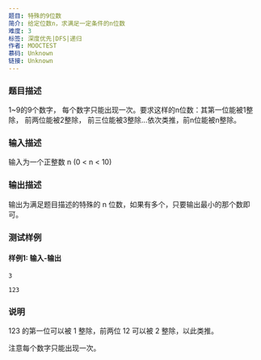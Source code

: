 ```yaml
---
题目: 特殊的9位数
简介: 给定位数n，求满足一定条件的n位数
难度: 3
标签: 深度优先|DFS|递归
作者: MOOCTEST
慕码: Unknown
链接: Unknown
---
```


### 题目描述

1~9的9个数字， 每个数字只能出现一次。要求这样的n位数：其第一位能被1整除， 前两位能被2整除， 前三位能被3整除...依次类推，前n位能被n整除。

### 输入描述

输入为一个正整数 n (0 < n < 10)

### 输出描述

输出为满足题目描述的特殊的 n 位数，如果有多个，只要输出最小的那个数即可。

### 测试样例

#### 样例1: 输入-输出

```
3
```

```
123
```

### 说明

123 的第一位可以被 1 整除，前两位 12 可以被 2 整除，以此类推。

注意每个数字只能出现一次。